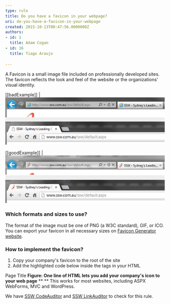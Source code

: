 ```yaml
---
type: rule
title: Do you have a favicon in your webpage?
uri: do-you-have-a-favicon-in-your-webpage
created: 2015-10-13T00:47:56.0000000Z
authors:
- id: 1
  title: Adam Cogan
- id: 16
  title: Tiago Araujo

---
```


A Favicon is a small image file included on professionally developed sites. The favicon reflects the look and feel of the website or the organizations' visual identity.
 
[[badExample]]
| ![ Bad Example - When you don't add a favicon the user sees a generic icon](favicon-bad.jpg)

[[goodExample]]
| ![ Good Example - Using the favicon gives your website professional look and feel](favicon-good.jpg) 

### Which formats and sizes to use?

The format of the image must be one of PNG (a W3C standard), GIF, or ICO. You can export your favicon in all necessary sizes on [Favicon Generator website](https://realfavicongenerator.net/).

### How to implement the favicon?

1. Copy your company's favicon to the root of the site
2. Add the highlighted code below inside the  tags in your HTML


Page Title
**Figure: One line of HTML lets you add your company's icon to your web page**
**
**
This works for most websites, including ASPX WebForms, MVC and WordPress.

We have        [SSW CodeAuditor](https://www.ssw.com.au/ssw/CodeAuditor/) and        [SSW LinkAuditor](https://www.ssw.com.au/ssw/LinkAuditor/) to check for this rule.​​
